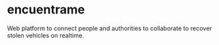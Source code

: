 encuentrame
===========

Web platform to connect people and authorities to collaborate to recover stolen vehicles on realtime.